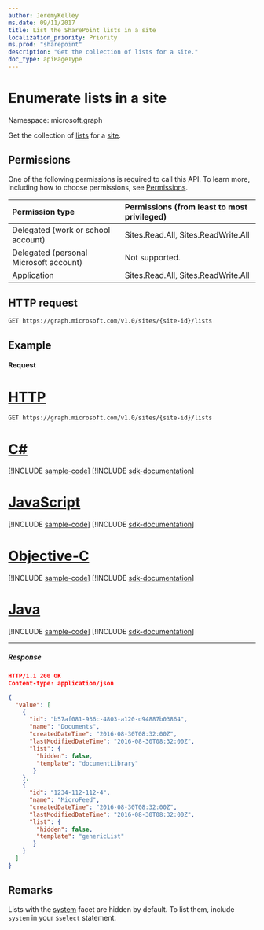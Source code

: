 ```yaml
---
author: JeremyKelley
ms.date: 09/11/2017
title: List the SharePoint lists in a site
localization_priority: Priority
ms.prod: "sharepoint"
description: "Get the collection of lists for a site."
doc_type: apiPageType
---
```

# Enumerate lists in a site

Namespace: microsoft.graph

Get the collection of [lists][] for a [site][].

[lists]: ../resources/list.md
[site]: ../resources/site.md

## Permissions

One of the following permissions is required to call this API. To learn more, including how to choose permissions, see [Permissions](/graph/permissions-reference).

|Permission type      | Permissions (from least to most privileged)              |
|:--------------------|:---------------------------------------------------------|
|Delegated (work or school account) | Sites.Read.All, Sites.ReadWrite.All    |
|Delegated (personal Microsoft account) | Not supported.    |
|Application | Sites.Read.All, Sites.ReadWrite.All |

## HTTP request

```http
GET https://graph.microsoft.com/v1.0/sites/{site-id}/lists
```

## Example

#### Request


# [HTTP](#tab/http)
<!-- { "blockType": "request", "name": "enum-lists", "scopes": "sites.read.all", "tags": "service.sharepoint" } -->

```msgraph-interactive
GET https://graph.microsoft.com/v1.0/sites/{site-id}/lists
```
# [C#](#tab/csharp)
[!INCLUDE [sample-code](../includes/snippets/csharp/enum-lists-csharp-snippets.md)]
[!INCLUDE [sdk-documentation](../includes/snippets/snippets-sdk-documentation-link.md)]

# [JavaScript](#tab/javascript)
[!INCLUDE [sample-code](../includes/snippets/javascript/enum-lists-javascript-snippets.md)]
[!INCLUDE [sdk-documentation](../includes/snippets/snippets-sdk-documentation-link.md)]

# [Objective-C](#tab/objc)
[!INCLUDE [sample-code](../includes/snippets/objc/enum-lists-objc-snippets.md)]
[!INCLUDE [sdk-documentation](../includes/snippets/snippets-sdk-documentation-link.md)]

# [Java](#tab/java)
[!INCLUDE [sample-code](../includes/snippets/java/enum-lists-java-snippets.md)]
[!INCLUDE [sdk-documentation](../includes/snippets/snippets-sdk-documentation-link.md)]

---


##### Response

<!-- { "blockType": "response", "@type": "microsoft.graph.list", "isCollection": true, "truncated": true } -->

```json
HTTP/1.1 200 OK
Content-type: application/json

{
  "value": [
    {
      "id": "b57af081-936c-4803-a120-d94887b03864",
      "name": "Documents",
      "createdDateTime": "2016-08-30T08:32:00Z",
      "lastModifiedDateTime": "2016-08-30T08:32:00Z",
      "list": {
        "hidden": false,
        "template": "documentLibrary"
       }
    },
    {
      "id": "1234-112-112-4",
      "name": "MicroFeed",
      "createdDateTime": "2016-08-30T08:32:00Z",
      "lastModifiedDateTime": "2016-08-30T08:32:00Z",
      "list": {
        "hidden": false,
        "template": "genericList"
       }
    }
  ]
}
```

## Remarks

Lists with the [system][] facet are hidden by default.
To list them, include `system` in your `$select` statement.

[system]: ../resources/systemfacet.md

<!-- {
  "type": "#page.annotation",
  "description": "",
  "keywords": "",
  "section": "documentation",
  "tocPath": "Lists/Enumerate",
  "suppressions": [
  ]
} -->

